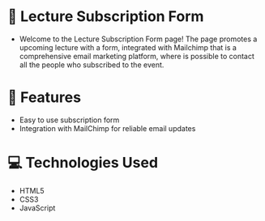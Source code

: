 # :bookmark: Lecture Subscription Form
- Welcome to the Lecture Subscription Form page! The page promotes a upcoming lecture with a form, integrated with Mailchimp that is a comprehensive email marketing platform, where is possible to contact all the people who subscribed to the event.

# :hammer: Features
- Easy to use subscription form
- Integration with MailChimp for reliable email updates

# :computer: Technologies Used
- HTML5
- CSS3
- JavaScript
